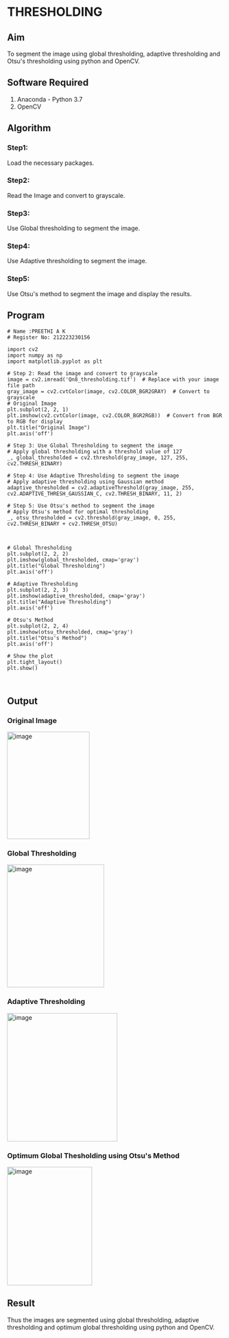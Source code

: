 # THRESHOLDING

## Aim
To segment the image using global thresholding, adaptive thresholding and Otsu's thresholding using python and OpenCV.

## Software Required
1. Anaconda - Python 3.7
2. OpenCV

## Algorithm

### Step1:
Load the necessary packages.

### Step2:
Read the Image and convert to grayscale.

### Step3:
Use Global thresholding to segment the image.

### Step4:
Use Adaptive thresholding to segment the image.

### Step5:
Use Otsu's method to segment the image and display the results.

## Program


```
# Name :PREETHI A K
# Register No: 212223230156

import cv2
import numpy as np
import matplotlib.pyplot as plt

# Step 2: Read the image and convert to grayscale
image = cv2.imread('Qn8_thresholding.tif')  # Replace with your image file path
gray_image = cv2.cvtColor(image, cv2.COLOR_BGR2GRAY)  # Convert to grayscale
# Original Image
plt.subplot(2, 2, 1)
plt.imshow(cv2.cvtColor(image, cv2.COLOR_BGR2RGB))  # Convert from BGR to RGB for display
plt.title("Original Image")
plt.axis('off')

# Step 3: Use Global Thresholding to segment the image
# Apply global thresholding with a threshold value of 127
_, global_thresholded = cv2.threshold(gray_image, 127, 255, cv2.THRESH_BINARY)

# Step 4: Use Adaptive Thresholding to segment the image
# Apply adaptive thresholding using Gaussian method
adaptive_thresholded = cv2.adaptiveThreshold(gray_image, 255, cv2.ADAPTIVE_THRESH_GAUSSIAN_C, cv2.THRESH_BINARY, 11, 2)

# Step 5: Use Otsu's method to segment the image
# Apply Otsu's method for optimal thresholding
_, otsu_thresholded = cv2.threshold(gray_image, 0, 255, cv2.THRESH_BINARY + cv2.THRESH_OTSU)



# Global Thresholding
plt.subplot(2, 2, 2)
plt.imshow(global_thresholded, cmap='gray')
plt.title("Global Thresholding")
plt.axis('off')

# Adaptive Thresholding
plt.subplot(2, 2, 3)
plt.imshow(adaptive_thresholded, cmap='gray')
plt.title("Adaptive Thresholding")
plt.axis('off')

# Otsu's Method
plt.subplot(2, 2, 4)
plt.imshow(otsu_thresholded, cmap='gray')
plt.title("Otsu's Method")
plt.axis('off')

# Show the plot
plt.tight_layout()
plt.show()



```
## Output

### Original Image
<img width="192" height="250" alt="image" src="https://github.com/user-attachments/assets/a06ad19a-07ac-4390-8e78-cbf2e688a13b" />



### Global Thresholding
<img width="226" height="286" alt="image" src="https://github.com/user-attachments/assets/262fad5e-3196-438f-8108-036f1aa50714" />



### Adaptive Thresholding
<img width="257" height="299" alt="image" src="https://github.com/user-attachments/assets/aed8802b-300a-4ef8-9861-b1b108930ca9" />



### Optimum Global Thesholding using Otsu's Method
<img width="198" height="276" alt="image" src="https://github.com/user-attachments/assets/475153ab-9792-40db-8a51-b9521199b643" />


## Result
Thus the images are segmented using global thresholding, adaptive thresholding and optimum global thresholding using python and OpenCV.
